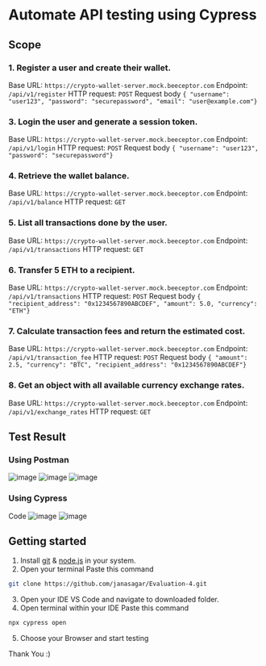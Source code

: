 # Automate API testing using Cypress
## Scope 
### 1. Register a user and create their wallet.
Base URL: ```https://crypto-wallet-server.mock.beeceptor.com```
Endpoint: ```/api/v1/register```
HTTP request: ```POST```
Request body  ```{
  "username": "user123",
  "password": "securepassword",
  "email": "user@example.com"}```
### 3. Login the user and generate a session token.
Base URL: ```https://crypto-wallet-server.mock.beeceptor.com```
Endpoint: ```/api/v1/login```
HTTP request: ```POST```
Request body  ```{
  "username": "user123",
  "password": "securepassword"}```

### 4. Retrieve the wallet balance.
Base URL: ```https://crypto-wallet-server.mock.beeceptor.com```
Endpoint: ```/api/v1/balance```
HTTP request: ```GET```

### 5. List all transactions done by the user.
Base URL: ```https://crypto-wallet-server.mock.beeceptor.com```
Endpoint: ```/api/v1/transactions```
HTTP request: ```GET```

### 6. Transfer 5 ETH to a recipient.
Base URL: ```https://crypto-wallet-server.mock.beeceptor.com```
Endpoint: ```/api/v1/transactions```
HTTP request: ```POST```
Request body  ```{
  "recipient_address": "0x1234567890ABCDEF",
  "amount": 5.0,
  "currency": "ETH"}```

### 7. Calculate transaction fees and return the estimated cost.
Base URL: ```https://crypto-wallet-server.mock.beeceptor.com```
Endpoint: ```/api/v1/transaction_fee```
HTTP request: ```POST```
Request body  ```{
  "amount": 2.5,
  "currency": "BTC",
  "recipient_address": "0x1234567890ABCDEF"}```
### 8. Get an object with all available currency exchange rates. 
Base URL: ```https://crypto-wallet-server.mock.beeceptor.com```
Endpoint: ```/api/v1/exchange_rates```
HTTP request: ```GET```

## Test Result
### Using Postman
![image](https://github.com/user-attachments/assets/a81667bb-f896-42af-ba96-f93a6982eefb)
![image](https://github.com/user-attachments/assets/53e70935-61f5-47c0-8df5-6e0702bda495)
![image](https://github.com/user-attachments/assets/88abf395-d86c-4bbb-8a3e-28c3e47c24e9)
### Using Cypress
Code
![image](https://github.com/user-attachments/assets/54a96500-2e85-4f24-abc7-5a9b35e02fbd)
![image](https://github.com/user-attachments/assets/d5c550c5-5105-4d31-a8cf-8fef0322a8cd)
## Getting started
1. Install [git](https://www.git-scm.com/) & [node.js](https://nodejs.org/en)  in your system.
2. Open your terminal
Paste this command
```bash
git clone https://github.com/janasagar/Evaluation-4.git
```
3. Open your IDE VS Code and navigate to downloaded folder.
4. Open terminal within your IDE
Paste this command
```bash
npx cypress open
```
5. Choose your Browser and start testing

Thank You :)





























